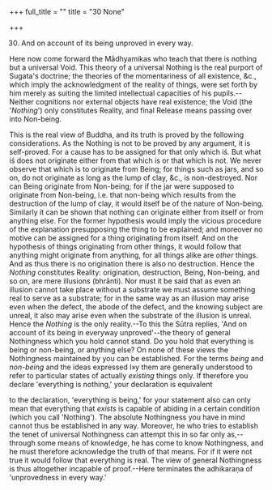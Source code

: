 +++
full_title = ""
title = "30 None"

+++


30. And on account of its being unproved in every way.

Here now come forward the Mādhyamikas who teach that there is nothing but a universal Void. This theory of a universal Nothing is the real purport of Sugata's doctrine; the theories of the momentariness of all existence, &c., which imply the acknowledgment of the reality of things, were set forth by him merely as suiting the limited intellectual capacities of his pupils.--Neither cognitions nor external objects have real existence; the Void (the '_Nothing_') only constitutes Reality, and final Release means passing over into Non-being.

 This is the real view of Buddha, and its truth is proved by the following considerations. As the Nothing is not to be proved by any argument, it is self-proved. For a cause has to be assigned for that only which iś. But what iś does not originate either from that which is or that which is not. We never observe that which is to originate from Being; for things such as jars, and so on, do not originate as long as the lump of clay, &c., is non-destroyed. Nor can Being originate from Non-being; for if the jar were supposed to originate from Non-being, i.e. that non-being which results from the destruction of the lump of clay, it would itself be of the nature of Non-being. Similarly it can be shown that nothing can originate either from itself or from anything else. For the former hypothesis would imply the vicious procedure of the explanation presupposing the thing to be explained; and moreover no motive can be assigned for a thing originating from itself. And on the hypothesis of things originating from other things, it would follow that anything might originate from anything, for all things alike are _other_ things. And as thus there is no origination there is also no destruction. Hence the _Nothing_ constitutes Reality: origination, destruction, Being, Non-being, and so on, are mere illusions (bhrānti). Nor must it be said that as even an illusion cannot take place without a substrate we must assume something real to serve as a substrate; for in the same way as an illusion may arise even when the defect, the abode of the defect, and the knowing subject are unreal, it also may arise even when the substrate of the illusion is unreal. Hence the _Nothing_ is the only reality.--To this the Sūtra replies, 'And on account of its being in everyway unproved'--the theory of general Nothingness which you hold cannot stand. Do you hold that everything is being or non-being, or anything else? On none of these views the Nothingness maintained by you can be established. For the terms _being_ and _non-being_ and the ideas expressed l»y them are generally understood to refer to particular states of actually _existing_ things only. If therefore you declare 'everything is nothing,' your declaration is equivalent

to the declaration, 'everything is being,' for your statement also can only mean that everything that _exists_ is capable of abiding in a certain condition (which you call 'Nothing'). The absolute Nothingness you have in mind cannot thus be established in any way. Moreover, he who tries to establish the tenet of universal Nothingness can attempt this in so far only as,--through some means of knowledge, he has come to know Nothingness, and he must therefore acknowledge the truth of that means. For if it were not true it would follow that everything is real. The view of general Nothingness is thus altogether incapable of proof.--Here terminates the adhikaraṇa of 'unprovedness in every way.'

